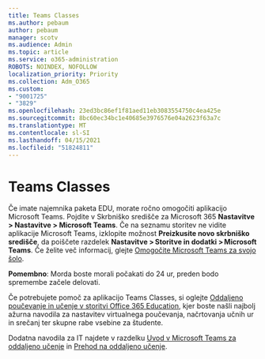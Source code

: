 ```yaml
---
title: Teams Classes
ms.author: pebaum
author: pebaum
manager: scotv
ms.audience: Admin
ms.topic: article
ms.service: o365-administration
ROBOTS: NOINDEX, NOFOLLOW
localization_priority: Priority
ms.collection: Adm_O365
ms.custom:
- "9001725"
- "3829"
ms.openlocfilehash: 23ed3bc86ef1f81aed11eb3083554750c4ea425e
ms.sourcegitcommit: 8bc60ec34bc1e40685e3976576e04a2623f63a7c
ms.translationtype: MT
ms.contentlocale: sl-SI
ms.lasthandoff: 04/15/2021
ms.locfileid: "51824811"
---
```

# <a name="teams-classes"></a>Teams Classes

Če imate najemnika paketa EDU, morate ročno omogočiti aplikacijo Microsoft Teams. Pojdite v Skrbniško središče za Microsoft 365 **Nastavitve > Nastavitve > Microsoft Teams**. Če na seznamu storitev ne vidite aplikacije Microsoft Teams, izklopite možnost **Preizkusite novo skrbniško središče**, da poiščete razdelek **Nastavitve > Storitve in dodatki > Microsoft Teams**. Če želite več informacij, glejte [Omogočite Microsoft Teams za svojo šolo](https://docs.microsoft.com/microsoft-365/education/intune-edu-trial/enable-microsoft-teams#enable-microsoft-teams-for-your-school-1). 

**Pomembno**: Morda boste morali počakati do 24 ur, preden bodo spremembe začele delovati. 

Če potrebujete pomoč za aplikacijo Teams Classes, si oglejte [Oddaljeno poučevanje in učenje v storitvi Office 365 Education](https://support.office.com/article/remote-teaching-and-learning-in-office-365-education-f651ccae-7b65-478b-8366-51bb884025c4), kjer boste našli najbolj ažurna navodila za nastavitev virtualnega poučevanja, načrtovanja učnih ur in srečanj ter skupne rabe vsebine za študente.

Dodatna navodila za IT najdete v razdelku [Uvod v Microsoft Teams za oddaljeno učenje](https://docs.microsoft.com/MicrosoftTeams/remote-learning-edu) in [Prehod na oddaljeno učenje](https://www.microsoft.com/education/remote-learning).
